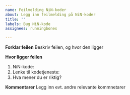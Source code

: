 ```yaml
---
name: Feilmelding NiN-koder
about: Legg inn feilmelding på NiN-koder
title: ''
labels: Bug NiN-kode
assignees: runningbones

---
```


**Forklar feilen**
Beskriv feilen, og hvor den ligger

**Hvor ligger feilen**
1. NiN-kode:
2. Lenke til kodetjeneste:
3. Hva mener du er riktig?


**Kommentarer**
Legg inn evt. andre relevante kommnetarer
